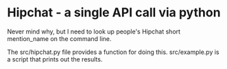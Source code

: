 # Hipchat - a single API call via python

Never mind why, but I need to look up people's Hipchat short mention\_name on
the command line.

The src/hipchat.py file provides a function for doing this. src/example.py is
a script that prints out the results. 
